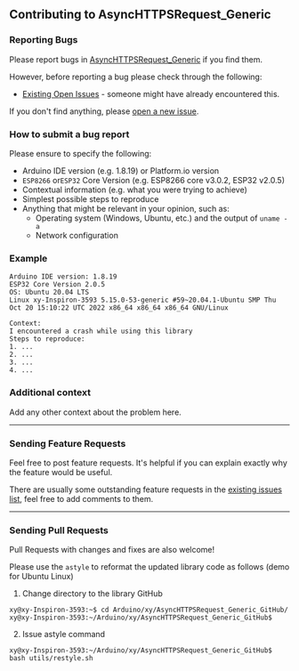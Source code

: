 ## Contributing to AsyncHTTPSRequest_Generic

### Reporting Bugs

Please report bugs in [AsyncHTTPSRequest_Generic](https://github.com/khoih-prog/AsyncHTTPSRequest_Generic/issues/new) if you find them.

However, before reporting a bug please check through the following:

* [Existing Open Issues](https://github.com/khoih-prog/AsyncHTTPSRequest_Generic/issues) - someone might have already encountered this.

If you don't find anything, please [open a new issue](https://github.com/khoih-prog/AsyncHTTPSRequest_Generic/issues/new).

### How to submit a bug report

Please ensure to specify the following:

* Arduino IDE version (e.g. 1.8.19) or Platform.io version
* `ESP8266` or`ESP32` Core Version (e.g. ESP8266 core v3.0.2, ESP32 v2.0.5)
* Contextual information (e.g. what you were trying to achieve)
* Simplest possible steps to reproduce
* Anything that might be relevant in your opinion, such as:
  * Operating system (Windows, Ubuntu, etc.) and the output of `uname -a`
  * Network configuration


### Example

```
Arduino IDE version: 1.8.19
ESP32 Core Version 2.0.5
OS: Ubuntu 20.04 LTS
Linux xy-Inspiron-3593 5.15.0-53-generic #59~20.04.1-Ubuntu SMP Thu Oct 20 15:10:22 UTC 2022 x86_64 x86_64 x86_64 GNU/Linux

Context:
I encountered a crash while using this library
Steps to reproduce:
1. ...
2. ...
3. ...
4. ...
```

### Additional context

Add any other context about the problem here.

---

### Sending Feature Requests

Feel free to post feature requests. It's helpful if you can explain exactly why the feature would be useful.

There are usually some outstanding feature requests in the [existing issues list](https://github.com/khoih-prog/AsyncHTTPSRequest_Generic/issues?q=is%3Aopen+is%3Aissue+label%3Aenhancement), feel free to add comments to them.

---

### Sending Pull Requests

Pull Requests with changes and fixes are also welcome!

Please use the `astyle` to reformat the updated library code as follows (demo for Ubuntu Linux)

1. Change directory to the library GitHub

```
xy@xy-Inspiron-3593:~$ cd Arduino/xy/AsyncHTTPSRequest_Generic_GitHub/
xy@xy-Inspiron-3593:~/Arduino/xy/AsyncHTTPSRequest_Generic_GitHub$
```

2. Issue astyle command

```
xy@xy-Inspiron-3593:~/Arduino/xy/AsyncHTTPSRequest_Generic_GitHub$ bash utils/restyle.sh
```


